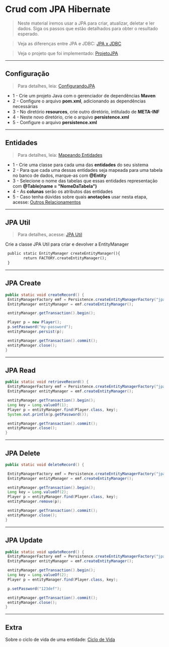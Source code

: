 # Crud com JPA Hibernate

> Neste material iremos usar a JPA para criar, atualizar, deletar e ler
> dados. Siga os passos que estão detalhados para obter o resultado esperado.

> Veja as diferenças entre JPA e JDBC: [JPA x JDBC](/teoria/JPA_x_JDBC.md)

> Veja o projeto que foi implementado: [ProjetoJPA](/src/main/java/org/studies)

---
## Configuração

> Para detalhes, leia: [ConfigurandoJPA](/teoria/ConfigurandoJPA.md)

* 1 - Crie um projeto Java com o gerenciador de dependências **Maven**
* 2 - Configure o arquivo **pom.xml**, adicionando as dependências necessárias
* 3 - No diretório **resources**, crie outro diretório, intitulado de **META-INF**
* 4 - Neste novo diretório, crie o arquivo **persistence.xml**
* 5 - Configure o arquivo **persistence.xml**


---
## Entidades

> Para detalhes, leia: [Mapeando Entidades](/teoria/MapeandoEntidades.md)

* 1 - Crie uma classe para cada uma das **entidades** do seu sistema
* 2 - Para que cada uma dessas entidades seja mapeada para uma tabela no banco de dados, marque-as com **@Entity**
* 3 - Selecione o nome das tabelas que essas entidades representação com **@Table(name = "NomeDaTabela")**
* 4 - As **colunas** serão os atributos das entidades
* 5 - Caso tenha dúvidas sobre quais **anotações** usar nesta etapa, acesse: [Outros Relacionamentos](/teoria/OutrosRelacionamentos.md)


---
## JPA Util

> Para detalhes, acesse: [JPA Util](/src/main/java/org/studies/JPAUtil/CreateEntityManager.java)

Crie a classe JPA Util para criar e devolver a EntityManager

```txt
 public static EntityManager createEntityManager(){
        return FACTORY.createEntityManager();
 }
```


---
## JPA Create

```java
public static void createRecord() {
 EntityManagerFactory emf = Persistence.createEntityManagerFactory("jpa-tutorial");
 EntityManager entityManager = emf.createEntityManager();

 entityManager.getTransaction().begin();

 Player p = new Player();
 p.setPassword("my-password");
 entityManager.persist(p);

 entityManager.getTransaction().commit();
 entityManager.close();
}
```


---
## JPA Read

```java
public static void retrieveRecord() {
 EntityManagerFactory emf = Persistence.createEntityManagerFactory("jpa-tutorial");
 EntityManager entityManager = emf.createEntityManager();

 entityManager.getTransaction().begin();
 Long key = Long.valueOf(1);
 Player p = entityManager.find(Player.class, key);
 System.out.println(p.getPassword());

 entityManager.getTransaction().commit();
 entityManager.close();
}
```


---
## JPA Delete

```java
public static void deleteRecord() {

 EntityManagerFactory emf = Persistence.createEntityManagerFactory("jpa-tutorial");
 EntityManager entityManager = emf.createEntityManager();

 entityManager.getTransaction().begin();
 Long key = Long.valueOf(2);
 Player p = entityManager.find(Player.class, key);
 entityManager.remove(p);

 entityManager.getTransaction().commit();
 entityManager.close();
}
```


---
## JPA Update

```java
public static void updateRecord() {
 EntityManagerFactory emf = Persistence.createEntityManagerFactory("jpa-tutorial");
 EntityManager entityManager = emf.createEntityManager();

 entityManager.getTransaction().begin();
 Long key = Long.valueOf(2);
 Player p = entityManager.find(Player.class, key);

 p.setPassword("123def");

 entityManager.getTransaction().commit();
 entityManager.close();
}
```


---
## Extra

Sobre o ciclo de vida de uma entidade: [Ciclo de Vida](/teoria/CicloDeVida.md)
